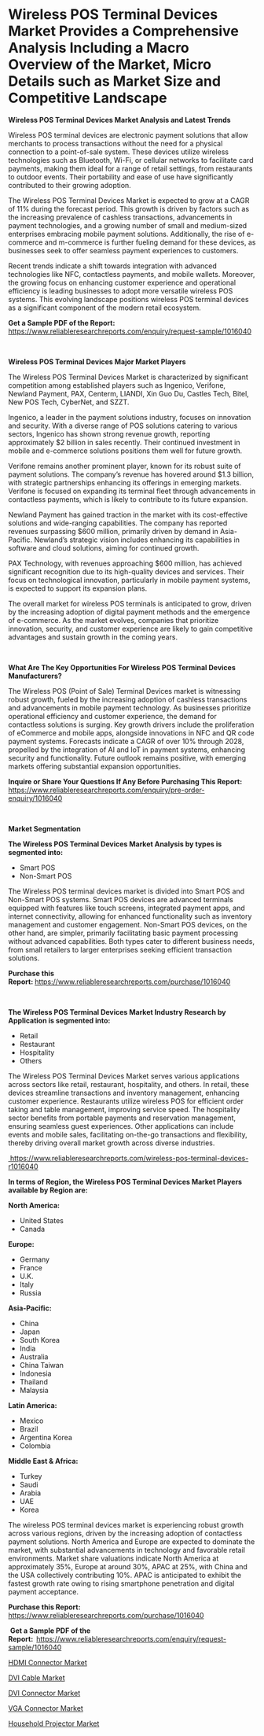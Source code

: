 <p><h1>Wireless POS Terminal Devices Market Provides a Comprehensive Analysis Including a Macro Overview of the Market, Micro Details such as Market Size and Competitive Landscape</h1></p><p><strong>Wireless POS Terminal Devices Market Analysis and Latest Trends</strong></p>
<p><p>Wireless POS terminal devices are electronic payment solutions that allow merchants to process transactions without the need for a physical connection to a point-of-sale system. These devices utilize wireless technologies such as Bluetooth, Wi-Fi, or cellular networks to facilitate card payments, making them ideal for a range of retail settings, from restaurants to outdoor events. Their portability and ease of use have significantly contributed to their growing adoption.</p><p>The Wireless POS Terminal Devices Market is expected to grow at a CAGR of 11% during the forecast period. This growth is driven by factors such as the increasing prevalence of cashless transactions, advancements in payment technologies, and a growing number of small and medium-sized enterprises embracing mobile payment solutions. Additionally, the rise of e-commerce and m-commerce is further fueling demand for these devices, as businesses seek to offer seamless payment experiences to customers.</p><p>Recent trends indicate a shift towards integration with advanced technologies like NFC, contactless payments, and mobile wallets. Moreover, the growing focus on enhancing customer experience and operational efficiency is leading businesses to adopt more versatile wireless POS systems. This evolving landscape positions wireless POS terminal devices as a significant component of the modern retail ecosystem.</p></p>
<p><strong>Get a Sample PDF of the Report:&nbsp;</strong> <a href="https://www.reliableresearchreports.com/enquiry/request-sample/1016040?utm_campaign=32&utm_medium=2&utm_source=Github&utm_content=ia&utm_term=10022025&utm_id=wireless-pos-terminal-devices">https://www.reliableresearchreports.com/enquiry/request-sample/1016040</a></p>
<p>&nbsp;</p>
<p><strong>Wireless POS Terminal Devices Major Market Players</strong></p>
<p><p>The Wireless POS Terminal Devices Market is characterized by significant competition among established players such as Ingenico, Verifone, Newland Payment, PAX, Centerm, LIANDI, Xin Guo Du, Castles Tech, Bitel, New POS Tech, CyberNet, and SZZT. </p><p>Ingenico, a leader in the payment solutions industry, focuses on innovation and security. With a diverse range of POS solutions catering to various sectors, Ingenico has shown strong revenue growth, reporting approximately $2 billion in sales recently. Their continued investment in mobile and e-commerce solutions positions them well for future growth.</p><p>Verifone remains another prominent player, known for its robust suite of payment solutions. The company’s revenue has hovered around $1.3 billion, with strategic partnerships enhancing its offerings in emerging markets. Verifone is focused on expanding its terminal fleet through advancements in contactless payments, which is likely to contribute to its future expansion.</p><p>Newland Payment has gained traction in the market with its cost-effective solutions and wide-ranging capabilities. The company has reported revenues surpassing $600 million, primarily driven by demand in Asia-Pacific. Newland’s strategic vision includes enhancing its capabilities in software and cloud solutions, aiming for continued growth.</p><p>PAX Technology, with revenues approaching $600 million, has achieved significant recognition due to its high-quality devices and services. Their focus on technological innovation, particularly in mobile payment systems, is expected to support its expansion plans.</p><p>The overall market for wireless POS terminals is anticipated to grow, driven by the increasing adoption of digital payment methods and the emergence of e-commerce. As the market evolves, companies that prioritize innovation, security, and customer experience are likely to gain competitive advantages and sustain growth in the coming years.</p></p>
<p>&nbsp;</p>
<p><strong>What Are The Key Opportunities For Wireless POS Terminal Devices Manufacturers?</strong></p>
<p><p>The Wireless POS (Point of Sale) Terminal Devices market is witnessing robust growth, fueled by the increasing adoption of cashless transactions and advancements in mobile payment technology. As businesses prioritize operational efficiency and customer experience, the demand for contactless solutions is surging. Key growth drivers include the proliferation of eCommerce and mobile apps, alongside innovations in NFC and QR code payment systems. Forecasts indicate a CAGR of over 10% through 2028, propelled by the integration of AI and IoT in payment systems, enhancing security and functionality. Future outlook remains positive, with emerging markets offering substantial expansion opportunities.</p></p>
<p><strong>Inquire or Share Your Questions If Any Before Purchasing This Report:</strong> <a href="https://www.reliableresearchreports.com/enquiry/pre-order-enquiry/1016040?utm_campaign=32&utm_medium=2&utm_source=Github&utm_content=ia&utm_term=10022025&utm_id=wireless-pos-terminal-devices">https://www.reliableresearchreports.com/enquiry/pre-order-enquiry/1016040</a></p>
<p>&nbsp;</p>
<p><strong>Market Segmentation</strong></p>
<p><strong>The Wireless POS Terminal Devices Market Analysis by types is segmented into:</strong></p>
<p><ul><li>Smart POS</li><li>Non-Smart POS</li></ul></p>
<p><p>The Wireless POS terminal devices market is divided into Smart POS and Non-Smart POS systems. Smart POS devices are advanced terminals equipped with features like touch screens, integrated payment apps, and internet connectivity, allowing for enhanced functionality such as inventory management and customer engagement. Non-Smart POS devices, on the other hand, are simpler, primarily facilitating basic payment processing without advanced capabilities. Both types cater to different business needs, from small retailers to larger enterprises seeking efficient transaction solutions.</p></p>
<p><strong>Purchase this Report:&nbsp;</strong><a href="https://www.reliableresearchreports.com/purchase/1016040?utm_campaign=32&utm_medium=2&utm_source=Github&utm_content=ia&utm_term=10022025&utm_id=wireless-pos-terminal-devices">https://www.reliableresearchreports.com/purchase/1016040</a></p>
<p>&nbsp;</p>
<p><strong>The Wireless POS Terminal Devices Market Industry Research by Application is segmented into:</strong></p>
<p><ul><li>Retail</li><li>Restaurant</li><li>Hospitality</li><li>Others</li></ul></p>
<p><p>The Wireless POS Terminal Devices Market serves various applications across sectors like retail, restaurant, hospitality, and others. In retail, these devices streamline transactions and inventory management, enhancing customer experience. Restaurants utilize wireless POS for efficient order taking and table management, improving service speed. The hospitality sector benefits from portable payments and reservation management, ensuring seamless guest experiences. Other applications can include events and mobile sales, facilitating on-the-go transactions and flexibility, thereby driving overall market growth across diverse industries.</p></p>
<p><a href="https://www.reliableresearchreports.com/wireless-pos-terminal-devices-r1016040?utm_campaign=32&utm_medium=2&utm_source=Github&utm_content=ia&utm_term=10022025&utm_id=wireless-pos-terminal-devices">&nbsp;https://www.reliableresearchreports.com/wireless-pos-terminal-devices-r1016040</a></p>
<p><strong>In terms of Region, the Wireless POS Terminal Devices Market Players available by Region are:</strong></p>
<p>
    <p> <strong> North America: </strong>
        <ul>
            <li>United States</li>
            <li>Canada</li>
        </ul>
        </p> 
    <p> <strong> Europe: </strong>
        <ul>
            <li>Germany</li>
            <li>France</li>
            <li>U.K.</li>
            <li>Italy</li>
            <li>Russia</li>
        </ul>
        </p> 
    <p> <strong> Asia-Pacific: </strong>
        <ul>
            <li>China</li>
            <li>Japan</li>
            <li>South Korea</li>
            <li>India</li>
            <li>Australia</li>
            <li>China Taiwan</li>
            <li>Indonesia</li>
            <li>Thailand</li>
            <li>Malaysia</li>
        </ul>
        </p> 
    <p> <strong> Latin America: </strong>
        <ul>
            <li>Mexico</li>
            <li>Brazil</li>
            <li>Argentina Korea</li>
            <li>Colombia</li>
        </ul>
        </p> 
    <p> <strong> Middle East & Africa: </strong>
        <ul>
            <li>Turkey</li>
            <li>Saudi</li>
            <li>Arabia</li>
            <li>UAE</li>
            <li>Korea</li>
        </ul>
    </p>
    </p>
<p><p>The wireless POS terminal devices market is experiencing robust growth across various regions, driven by the increasing adoption of contactless payment solutions. North America and Europe are expected to dominate the market, with substantial advancements in technology and favorable retail environments. Market share valuations indicate North America at approximately 35%, Europe at around 30%, APAC at 25%, with China and the USA collectively contributing 10%. APAC is anticipated to exhibit the fastest growth rate owing to rising smartphone penetration and digital payment acceptance.</p></p>
<p><strong>Purchase this Report: </strong><a href="https://www.reliableresearchreports.com/purchase/1016040?utm_campaign=32&utm_medium=2&utm_source=Github&utm_content=ia&utm_term=10022025&utm_id=wireless-pos-terminal-devices">https://www.reliableresearchreports.com/purchase/1016040</a></p>
<p>&nbsp;<strong>Get a Sample PDF of the Report:&nbsp;&nbsp;</strong><a href="https://www.reliableresearchreports.com/enquiry/request-sample/1016040?utm_campaign=32&utm_medium=2&utm_source=Github&utm_content=ia&utm_term=10022025&utm_id=wireless-pos-terminal-devices">https://www.reliableresearchreports.com/enquiry/request-sample/1016040</a></p>
<p><strong></strong></p>
<p><p><a href="https://github.com/balapopepi/Market-Research-Report-List-1/blob/main/hdmi-connector-market.md?utm_campaign=32&utm_medium=2&utm_source=Github&utm_content=ia&utm_term=10022025&utm_id=wireless-pos-terminal-devices">HDMI Connector Market</a></p><p><a href="https://github.com/akrachveslov/Market-Research-Report-List-1/blob/main/dvi-cable-market.md?utm_campaign=32&utm_medium=2&utm_source=Github&utm_content=ia&utm_term=10022025&utm_id=wireless-pos-terminal-devices">DVI Cable Market</a></p><p><a href="https://github.com/tashipmhuiri/Market-Research-Report-List-1/blob/main/dvi-connector-market.md?utm_campaign=32&utm_medium=2&utm_source=Github&utm_content=ia&utm_term=10022025&utm_id=wireless-pos-terminal-devices">DVI Connector Market</a></p><p><a href="https://github.com/adyawafurber1/Market-Research-Report-List-1/blob/main/vga-connector-market.md?utm_campaign=32&utm_medium=2&utm_source=Github&utm_content=ia&utm_term=10022025&utm_id=wireless-pos-terminal-devices">VGA Connector Market</a></p><p><a href="https://github.com/pimanoruman/Market-Research-Report-List-1/blob/main/household-projector-market.md?utm_campaign=32&utm_medium=2&utm_source=Github&utm_content=ia&utm_term=10022025&utm_id=wireless-pos-terminal-devices">Household Projector Market</a></p></p>